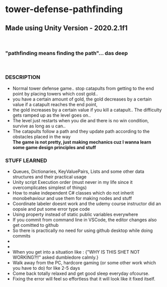 # tower-defense-pathfinding
## Made using Unity Version - 2020.2.1f1
<br>

### "pathfinding means finding the path"... das deep

<br>

### DESCRIPTION
- Normal tower defense game.. stop catapults from getting to the end point by placing towers which cost gold..<br>
- you have a certain amount of gold, the gold decreases by a certain value if a catapult reaches the end point,<br>
- the gold increases by a certain value if you kill a catapult.. The difficulty gets ramped up as the level goes on..
- The level just restarts when you die and there is no win condition, survive as long as u can.. 
- The catapults follow a path and they update path according to the obstacles placed in the way
<br> <b> The game is not pretty, just making mechanics cuz I wanna learn some game design principles and stuff</b>


### STUFF LEARNED
- Queues, Dictionaries, KeyValuePairs, Lists and some other data structures and their practical usage
- Unity script Execution order (must never in my life since it overcomplicates simplest of things)
- How to make independent C# classes which do not inherit monobehaviour and use them for making nodes and stuff
- Coordinate labeler doesnt work and the udemy course instructor did an oopsie and put some error type code
- Using property instead of static public variables everywhere
- If you commit from command line in VSCode, the editor changes also get comitted to github 
- So there is practically no need for using github desktop while doing commits
- 
- 
- When you get into a situation like : {"WHY IS THIS SHET NOT WORKING?!!" asked dumbledore calmly.}
- Walk away from the PC, hardcore gaming (or some other work which you have to do) for like 2-5 days
- Come back totally relaxed and get good sleep everyday ofcourse.
- Fixing the error will feel so effortless that it will look like it fixed itself.
